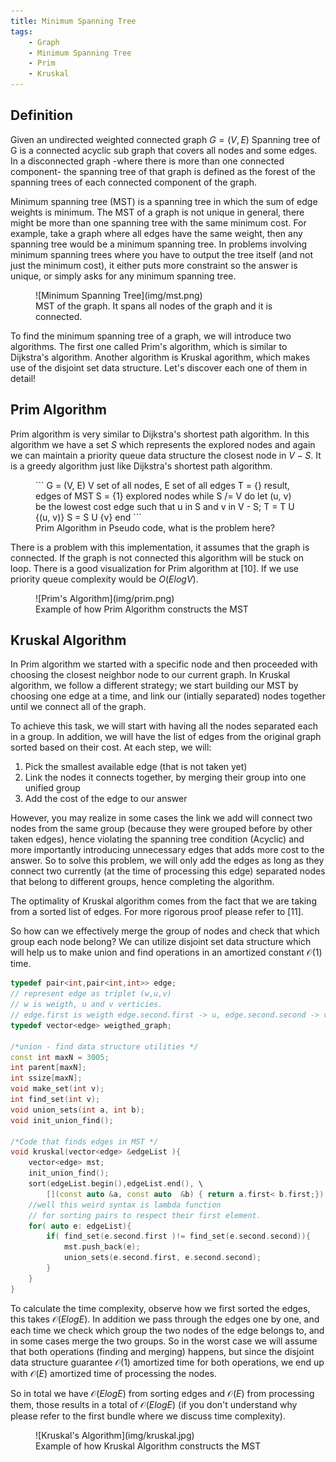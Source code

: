 ```yaml
---
title: Minimum Spanning Tree
tags:
    - Graph
    - Minimum Spanning Tree
    - Prim
    - Kruskal
---
```


## Definition

Given an undirected weighted connected graph $G = (V,E)$ Spanning tree of G is a connected acyclic sub graph that covers all nodes and some edges. In a disconnected graph -where there is more than one connected component- the spanning tree of that graph is defined as the forest of the spanning trees of each connected component of the graph.

Minimum spanning tree (MST) is a spanning tree in which the sum of edge weights is minimum. The MST of a graph is not unique in general, there might be more than one spanning tree with the same minimum cost. For example, take a graph where all edges have the same weight, then any spanning tree would be a minimum spanning tree. In problems involving minimum spanning trees where you have to output the tree itself (and not just the minimum cost), it either puts more constraint so the answer is unique, or simply asks for any minimum spanning tree.

<figure markdown="span">
![Minimum Spanning Tree](img/mst.png)
<figcaption>MST of the graph. It spans all nodes of the graph and it is connected.</figcaption>
</figure>

To find the minimum spanning tree of a graph, we will introduce two algorithms. The first one called Prim's algorithm, which is similar to Dijkstra's algorithm. Another algorithm is  Kruskal agorithm, which makes use of the disjoint set data structure. Let's discover each one of them in detail!

## Prim Algorithm

Prim algorithm is very similar to Dijkstra's shortest path algorithm. In this algorithm we have a set $S$ which represents the explored nodes and again we can maintain a priority queue data structure the closest node in $V-S$. It is a greedy algorithm just like Dijkstra's shortest path algorithm.

<figure markdown="span" style="text-align: left">
```
G = (V, E)   V set of all nodes, E set of all edges
T = {}       result, edges of MST
S = {1}      explored nodes
while S /= V do
    let (u, v) be the lowest cost edge such that u in S and v in V - S;
    T = T U {(u, v)}
    S = S U {v}
end
```
<figcaption>Prim Algorithm in Pseudo code, what is the problem here?</figcaption>
</figure>

There is a problem with this implementation, it assumes that the graph is connected. If the graph is not connected this algorithm will be stuck on loop. There is a good visualization for Prim algorithm at [10]. If we use priority queue complexity would be $O(ElogV)$.

<figure markdown="span">
![Prim's Algorithm](img/prim.png)
<figcaption>Example of how Prim Algorithm constructs the MST</figcaption>
</figure>

## Kruskal Algorithm

In Prim algorithm we started with a specific node and then proceeded with choosing the closest neighbor node to our current graph. In Kruskal algorithm, we follow a different strategy; we start building our MST by choosing one edge at a time, and link our (intially separated) nodes together until we connect all of the graph.

To achieve this task, we will start with having all the nodes separated each in a group. In addition, we will have the list of edges from the original graph sorted based on their cost. At each step, we will:

1. Pick the smallest available edge (that is not taken yet)
2. Link the nodes it connects together, by merging their group into one unified group
3. Add the cost of the edge to our answer

However, you may realize in some cases the link we add will connect two nodes from the same group (because they were grouped before by other taken edges), hence violating the spanning tree condition (Acyclic) and more importantly introducing unnecessary edges that adds more cost to the answer. So to solve this problem, we will only add the edges as long as they connect two currently (at the time of processing this edge) separated nodes that belong to different groups, hence completing the algorithm.

The optimality of Kruskal algorithm comes from the fact that we are taking from a sorted list of edges. For more rigorous proof please refer to [11].

So how can we effectively merge the group of nodes and check that which group each node belong? We can utilize disjoint set data structure which will help us to make union and find operations in an amortized constant $\mathcal{O}(1)$ time.

```cpp
typedef pair<int,pair<int,int>> edge;
// represent edge as triplet (w,u,v)
// w is weigth, u and v verticies.
// edge.first is weigth edge.second.first -> u, edge.second.second -> v
typedef vector<edge> weigthed_graph;

/*union - find data structure utilities */
const int maxN = 3005;
int parent[maxN];
int ssize[maxN];
void make_set(int v);
int find_set(int v);
void union_sets(int a, int b);
void init_union_find();

/*Code that finds edges in MST */
void kruskal(vector<edge> &edgeList ){
    vector<edge> mst;
    init_union_find();
    sort(edgeList.begin(),edgeList.end(), \
        [](const auto &a, const auto  &b) { return a.first< b.first;}); 
    //well this weird syntax is lambda function 
    // for sorting pairs to respect their first element.
    for( auto e: edgeList){
        if( find_set(e.second.first )!= find_set(e.second.second)){
            mst.push_back(e);
            union_sets(e.second.first, e.second.second);
        }
    }
}
```

To calculate the time complexity, observe how we first sorted the edges, this takes $\mathcal{O}(E log E)$. In addition we pass through the edges one by one, and each time we check which group the two nodes of the edge belongs to, and in some cases merge the two groups. So in the worst case we will assume that both operations (finding and merging) happens, but since the disjoint data structure guarantee $\mathcal{O}(1)$ amortized time for both operations, we end up with $\mathcal{O}(E)$ amortized time of processing the nodes.

So in total we have $\mathcal{O}(E log E)$ from sorting edges and $\mathcal{O}(E)$ from processing them, those results in a total of $\mathcal{O}(E log E)$ (if you don't understand why please refer to the first bundle where we discuss time complexity).

<figure markdown="span">
![Kruskal's Algorithm](img/kruskal.jpg)
<figcaption>Example of how Kruskal Algorithm constructs the MST</figcaption>
</figure>
